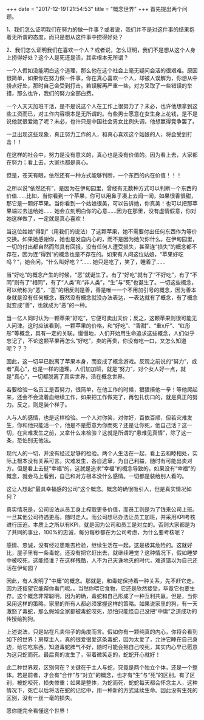 +++
date = "2017-12-19T21:54:53"
title = "概念世界"
+++
首先提出两个问题。  
  
1、我们怎么证明我们在努力的做一件事？或者说，我们并不是对这件事的结果抱着无所谓的态度，而只是想从这件事中捞得好处？  
  
2、我们怎么证明我们在喜欢一个人？或者说，怎么证明，我们不是想从这个人身上捞得好处？这个人是死还是活，其实根本无所谓？  
  
一个人假如没能明白这个道理，那么他在这个社会上毫无疑问会活的很艰难。原因很简单，如果你在努力做一件事，你在真心喜欢一个人，却被人误解为，你想从中捞点好处，那时自己会受到打击。若误解再严重一些，对方采取了一些错误的举措，那么也许，我们的努力全部白费。  
  
一个人天天加班干活，是不是说这个人在工作上很努力了？未必，也许他想拿到这些工资而已，对工作内容根本是无所谓的。有些男士愿意在女生身上花钱，是不是说他就很爱她了呢？未必，也许只是中国社会男女比例失调，他想赢得竞争罢了。  
  
一旦出现这些现象，真正努力工作的人，和真心喜欢这个姑娘的人，将会受到打击！！  
  
在这样的社会中，努力是没有意义的，真心也是没有价值的。因为看上去，大家都在努力；看上去，大家也都是真心。  
  
但是，苍天有眼，依然还有一种方式能够判断，一个东西的内在价值！！！  
  
之所以说“依然还有”，是因为在伊甸园里，曾经有无数种方式可以判断一个东西的价值……比如，当你看到一个苹果，你可以用鼻子凑上去闻一闻，如果很香很甜，那它是一颗好苹果。当你看到一个姑娘很美，可以告诉她，你真美！也可以把那苹果端过去送给她…… 她会立刻明白你的心意……因为在那里，没有虚情假意，你对她这样做了，一定就是真心喜欢！  
  
当这位姑娘“得到”（用我们的说法）了这颗苹果，她不需要付出任何东西作为等价交换。如果她感谢你，她也是发自内心的，而不是因为她欠你什么。在伊甸园里，一切的付出都自然而然具有回报，没有任何人遭受损失，甚至连“损失”的概念都不存在，因为连“得到”的概念也是不存在的。如果有人问这位姑娘，“苹果好吃吗？”，她会问，“什么叫好吃？”…… 她只是吃了，笑了，睡着了……  
  
当“好吃”的概念产生的时候，“恶”就诞生了。有了“好吃”就有了“不好吃”，有了“不同”则有了“相同”，有了“人类”和“非人类”，“生”与“死”也诞生了。一切这些概念，可以统称为“恶”，“恶”的相反则是善，善是唯一一个不用加引号的概念，因为善本身就是没有任何概念，既然没有概念就没办法表达，一表达就有了概念，有了概念就变成“善”，也就成为“恶”的一种。  
   
当一亿人同时认为一颗苹果“好吃”，它便可卖出天价；反之，这颗苹果则很可能无人问津。这时应该看到，一颗苹果的价格，和“好吃”、“香甜”、“重x斤”、“红彤彤”等概念，具有一定的关联。慢慢地，人们开始用生命追求这些概念，人们似乎忘记了，不论这颗苹果再怎么“好吃”，卖的再贵，你没有吃一口，又怎么知道呢？？？  
  
因此，这一切早已脱离了苹果本身，而变成了概念游戏。反观之前说的“努力”，或者“真心”，也是一样的道理。人们加加班，就是“努力”，对个女人好一点，就是“真心”，一切都脱离了真实世界，活在概念世界。  
  
若要检验一名员工是否努力，很简单，在他工作的时候，狠狠揍他一拳！等他爬起来，还会不会流着血继续工作，如果把工作做完了，再包扎伤口的，就是真正的努力。反之，则是装个样子。    
  
人与人的感情，也是这样检验。一个人对你笑，对你好，百依百顺，但若灾难发生，你和他只能活一个，他是不是愿意为你而死？还是让你死，他自己活？这一切，在灾难发生之前，又拿什么来检验？这就是所谓的“患难见真情”，除了这一条，恐怕别无他法。    
  
现代人的一切，并没有经过足够的检验。两个人生活在一起，看上去和睦相处，实际上根本没有关系可言。灾难发生，各自逃窜，为自己利益，随时有可能出卖对方。但是看上去挺“幸福”的，这就是追求“幸福”的概念导致的，如果没有“幸福”的概念，就会马上看到，自己和对方根本没什么感情。一切都是装给别人看的。  
  
这让人想起“最具幸福感的公司”这个概念。概念的确很吸引人，但是真实情况如何？    
  
真实情况是，公司设法从员工身上榨取更多价值，而员工则是为了钱来公司上班。一旦其他公司待遇更高，随时走人。而公司想尽办法让员工加班，并采用KPI考核进行压迫。本质上之所以有KPI，就是因为公司和员工是对立的。否则大家都是为了共同的事业，100%的忠诚，每分每秒都在为公司考虑，为什么要考核呢？  
  
感情、忠诚，没有经过患难去检验，继续生活在一起，这是极其危险的。这就好比，屋子里有一条毒蛇，还没有把它赶出去，就继续睡觉？这种情况下，假如睡梦中被咬死，这能怪谁？在这样残酷，人不为己天诛地灭的时代，难道错以为自己还活在伊甸园？  
  
因此，有人发明了“中庸”的概念。那就是，和毒蛇保持着一种关系，先不赶它走，因为还指望它能帮你看门呢。。当然你喂它食物，它还是欣然接受，毕竟它也要生存。这个概念非常聪明，因为的确，毒蛇和自己形成了一种互利共赢。但是，当你采用这样的策略，家里的所有人都必须掌握这样的策略。如果说家里的狗，有一天激怒了毒蛇，那么假如全家都被毒蛇咬死，恐怕只能怪自己没把“中庸”之道成功的传授给狗狗。  
  
上述说法，只是站在凡夫俗子的角度而言。假如你有一颗纯真的内心，你将会看到如下的世界：房屋主人，真的很爱很爱这条毒蛇，因为太爱了，允许它睡在自己身边，给它吃东西。知道毒蛇脾气不好，随时可能会把自己咬死，其实内心早已愿意为这只蛇而死。最后真的发生了，带着微笑走的，蛇蛇开心就好！  
  
此二种世界观，区别何在？关键在于主人与蛇，究竟是两个独立个体，还是一个整体。若是前者，才会有“合作”与“对立”的概念，也才有“生”与“死”的区别。有了区别，被蛇咬死，损失惨重；如果是整体，为蛇而死，蛇蛇每天都会怀念主人，这种情况下，死亡以后将活在蛇的记忆中，用一种新的方式延续生命。因此没有生死的区别，没有一丝一毫的损失。  
  
愿你能完全看懂这个世界！  
